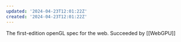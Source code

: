 ```yaml
---
updated: '2024-04-23T12:01:22Z'
created: '2024-04-23T12:01:22Z'
---
```

The first-edition openGL spec for the web. Succeeded by [[WebGPU]]